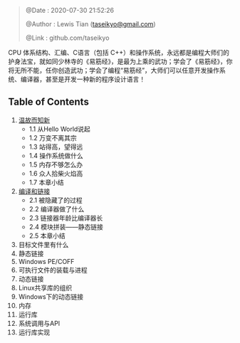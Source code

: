> @Date    : 2020-07-30 21:52:26
>
> @Author  : Lewis Tian (taseikyo@gmail.com)
>
> @Link    : github.com/taseikyo

CPU 体系结构、汇编、C语言（包括 C++）和操作系统，永远都是编程大师们的护身法宝，就如同少林寺的《易筋经》，是最为上乘的武功；学会了《易筋经》，你将无所不能，任你创造武功；学会了编程“易筋经”，大师们可以任意开发操作系统、编译器，甚至是开发一种新的程序设计语言！

## Table of Contents

1. [温故而知新](src/01.温故而知新.md)
	- 1.1 从Hello World说起
	- 1.2 万变不离其宗
	- 1.3 站得高，望得远
	- 1.4 操作系统做什么
	- 1.5 内存不够怎么办
	- 1.6 众人拾柴火焰高
	- 1.7 本章小结
2. [编译和链接](src/02.静态链接.md)
	- 2.1 被隐藏了的过程
	- 2.2 编译器做了什么
	- 2.3 链接器年龄比编译器长
	- 2.4 模块拼装——静态链接
	- 2.5 本章小结
3. 目标文件里有什么
4. 静态链接
5. Windows PE/COFF
6. 可执行文件的装载与进程
7. 动态链接
8. Linux共享库的组织
9. Windows下的动态链接
10. 内存
11. 运行库
12. 系统调用与APl
13. 运行库实现